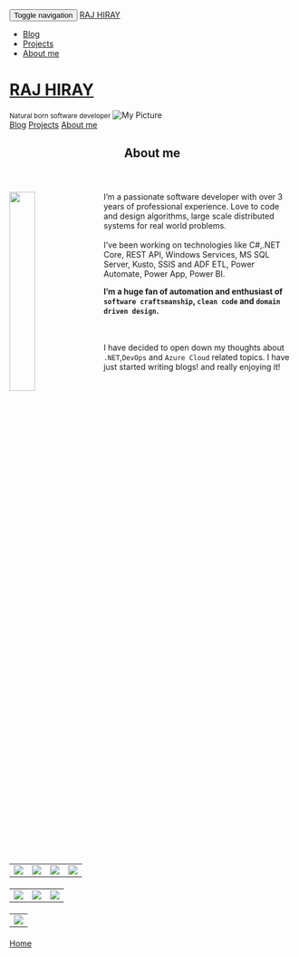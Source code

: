 <!DOCTYPE html>
<html lang="en">
<head prefix="og: http://ogp.me/ns# article: http://ogp.me/ns/article# website: http://ogp.me/ns/website#">   
	<meta name="theme-color" content="#ffffff">
	<meta http-equiv="content-type" content="text/html; charset=utf-8">
    <meta name="viewport" content="width=device-width, initial-scale=1.0, maximum-scale=1">
    <meta name="description" content="">           
    <meta property="article:published_time" content="2020-11-28">
	<meta property="og:type" content="article">    
	<meta property="og:locale" content="en_US">	
	<meta property="og:url" content="https://rajhiray.github.io/about/">	
	<meta property="og:title" content="About me">
	<meta property="og:image" content="https://rajhiray.github.io/about/">
    <meta property="og:description" content="">
    <meta property="og:site_name" content="Raj Hiray Blog">    
	<meta property="twitter:card" content="summary_large_image" >
	<meta property="twitter:image" content="https://rajhiray.github.io/about/">
	<meta property="twitter:title" content="About me">	
	<meta property="twitter:creator" content="@cezary_piatek">
	<meta property="twitter:description" content="">
	<meta name="keywords" value="" />
    <meta name="generator" content="Hugo 0.78.2" />
    <title>About me &middot; Raj Hiray Blog</title>  
    <link rel="stylesheet" href="//cdnjs.cloudflare.com/ajax/libs/font-awesome/4.7.0/css/font-awesome.min.css"> 
    <link rel="stylesheet" href="https://rajhiray.github.io/css/style.css">
    <link rel="stylesheet" href="https://rajhiray.github.io/lib/gifplayer/gifplayer.css">  
    <link href="https://rajhiray.github.io/index.xml" rel="alternate" type="application/rss+xml" title="Raj Hiray Blog" />       
	<link rel="apple-touch-icon" sizes="180x180" href="../apple-touch-icon.png">
	<link rel="icon" type="image/png" sizes="32x32" href="../favicon-32x32.png">
	<link rel="icon" type="image/png" sizes="16x16" href="../favicon-16x16.png">
	<link rel="manifest" href="../manifest.json">
  <link rel="mask-icon" href="../safari-pinned-tab.svg" color="#5bbad5">
  <link rel="stylesheet" href="https://cdn.jsdelivr.net/npm/story-show-gallery@2/dist/ssg.min.css">  
</head>
<body>
<nav class="navbar navbar-default navbar-fixed-top visible-xs">
	<div class="container-fluid">
		<div class="navbar-header">
			<button type="button" class="navbar-toggle collapsed" data-toggle="collapse" data-target="#bs-example-navbar-collapse-1">
				<span class="sr-only">Toggle navigation</span>
				<span class="icon-bar"></span>
				<span class="icon-bar"></span>
				<span class="icon-bar"></span>
			</button>	
				<a class="navbar-brand" href="https://rajhiray.github.io/">RAJ HIRAY</a>
		</div>
		<div class="collapse navbar-collapse" id="bs-example-navbar-collapse-1">
			<ul class="nav navbar-nav">
					<li><a href="https://rajhiray.github.io/">Blog</a></li>
					<li><a href="https://rajhiray.github.io/projects/">Projects</a></li>
					<li><a href="https://rajhiray.github.io/about/">About me</a></li>
			</ul>
		</div>
	</div>
</nav>
<div class="container-fluid">
	<div class="row">
		<div id="menu" class="hidden-xs col-sm-4 col-md-3">
	<div id="menu-content" class="vertical-align">
			<h1 class="text-center"><a href="https://rajhiray.github.io/">RAJ HIRAY</a></h1>
			<small class="text-center center-block">Natural born software developer</small>
			<img id="profile-pic" src="https://rajhiray.github.io//images/7759991.jpg" alt="My Picture" class="img-circle center-block">
		<div id="social" class="text-center">
				<a href="https://github.com/RajHiray" title="Check My Open Source Works"><i class="fa fa-github fa-2x"></i></a>
				<a href="https://twitter.com/hiray_raj" title="Follow me on Twitter"><i class="fa fa-twitter fa-2x"></i></a>	
				<a href="https://www.linkedin.com/in/rajendra-hiray-aa137010b/" title="Follow me on LinkedIn"><i class="fa fa-linkedin fa-2x"></i></a>
				<a href="https://stackoverflow.com/users/9295952/raj-hiray" title="Check my StackOverflow profile"><i class="fa fa-stack-overflow fa-2x"></i></a>
		</div>
		<div id="links" class="text-center">
			<a href="https://rajhiray.github.io/">Blog</a>
			<a href="https://rajhiray.github.io/projects/">Projects</a>
			<a href="https://rajhiray.github.io/about/">About me</a>
		</div>
	</div>
</div>
		<div id="content" class="col-xs-12 col-sm-8 col-md-9">
			<div class="row">
				<div id="post" class="col-sm-offset-1 col-sm-10 col-md-10 col-lg-8 ssg">
<main>
	<article>
		<header>
			<h1>About me</h1>	
		</header>
		<style>
   .avatar{
        float: left;
        margin: 0 15px 15px 0;
        width: 30%;
    }
    .certificats{
        table-layout: fixed;
        width:100%;
        margin: 20px 0px;
    }
    .certificats td{
        vertical-align:top;
    }

    #contact{
        font-size: 6em;
        text-align: center;
    }
</style>
<img class="avatar" src="author.jpg">
<p>I&rsquo;m a passionate software developer with over 3 years of professional experience. Love to code and design algorithms, large scale distributed systems for real world problems.
</br></br>
I’ve been working on technologies like C#,.NET Core, REST API, Windows Services, MS SQL Server, Kusto, SSIS and ADF ETL, Power Automate, Power App, Power BI.</p>
<p><strong>I&rsquo;m a huge fan of automation and enthusiast of <code>software craftsmanship</code>, <code>clean code</code> and <code>domain driven design</code>.</strong></p>
<p><br/><br/>
I have decided to open down my thoughts about <code>.NET</code>,<code>DevOps</code> and <code>Azure Cloud</code> related topics.
I have just started writing blogs! and really enjoying it!</p>
<div id="contact">
<a href="" id="mailaddress"><i class="fa fa-envelope-square"></i></a>
<a href="https://twitter.com/hiray_raj"><i class="fa fa-twitter"></i></a>
<a href="https://www.linkedin.com/in/rajendra-hiray-aa137010b/"><i class="fa fa-linkedin"></i></a>
</div>
<table class="certificats level1">
    <tr>
        <td><img src="AZ-900.png"/></td>
        <td><img src="DP-900.png"/></td>
        <td><img src="AI-900.png"/></td>
        <td><img src="PL-900.png"/></td>
    </tr>
</table>
<table class="certificats level2">
    <tr>
        <td><img src="AZ-104.png"/></td>
        <td><img src="AZ-203.png"/></td>
        <td><img src="AZ-500.png"/></td>
    </tr>
</table>
<table class="certificats level3">
    <tr>
        <td><img src="AZ-400.png"/></td>
    </tr>
</table>
<script>
document.addEventListener("DOMContentLoaded", function(){
    $("#mailaddress").attr("href", "mailto:" + "raj.hiray" + "@outlook" + ".com");
});
</script>	
	</article>	
</main>
<div id="bottom-nav" class="text-center center-block">
	<a href=" https://rajhiray.github.io/" class="btn btn-default"><i class="fa fa-home"></i> Home</a>
</div>
						  </div>
					</div>
				</div>
			</div>
		</div>
  </div>
  <script src="//cdnjs.cloudflare.com/ajax/libs/jquery/2.1.3/jquery.min.js"></script>
  <script src="https://cdn.jsdelivr.net/npm/story-show-gallery@2/dist/ssg.min.js"></script>
  <script src="//cdnjs.cloudflare.com/ajax/libs/twitter-bootstrap/3.3.2/js/bootstrap.min.js"></script>
  
  
  <script src="../lib/gifplayer/jquery.gifplayer.js"></script>
  <script>
	   $(document).ready(function(){   
		$("img[src$='_animated.png']").gifplayer({
			label: "▶"
		});
	  });
  </script>
  <script src="https://rajhiray.github.io//js/App.js"></script>
  
  <script type="text/javascript">
	var addthis_share = addthis_share || {}
	addthis_share = {
		passthrough : {
			twitter: {
				via: "cezary_piatek",
				hashtags: ""
			}
		}
	}
	</script> 
  <script type="text/javascript" src="//s7.addthis.com/js/300/addthis_widget.js#pubid=ra-5a286b9b1c027c15" async></script>
  
  
</body>
</html>